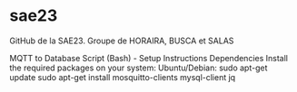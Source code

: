 # sae23
GitHub de la SAE23. Groupe de HORAIRA, BUSCA et SALAS

MQTT to Database Script (Bash) - Setup Instructions
    Dependencies
    Install the required packages on your system:
    Ubuntu/Debian:
        sudo apt-get update
        sudo apt-get install mosquitto-clients mysql-client jq

